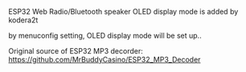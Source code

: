 ESP32 Web Radio/Bluetooth speaker
OLED display mode is added by kodera2t

by menuconfig setting, OLED display mode will be set up..

Original source of ESP32 MP3 decorder: https://github.com/MrBuddyCasino/ESP32_MP3_Decoder

